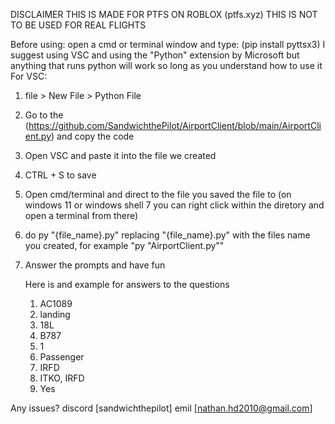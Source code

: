 DISCLAIMER
THIS IS MADE FOR PTFS ON ROBLOX (ptfs.xyz)
THIS IS NOT TO BE USED FOR REAL FLIGHTS

Before using:
open a cmd or terminal window
and type:
(pip install pyttsx3)
I suggest using VSC and using the "Python" extension by Microsoft but anything that runs python will work so long as you understand how to use it
For VSC:

1) file > New File > Python File
2) Go to the (https://github.com/SandwichthePilot/AirportClient/blob/main/AirportClient.py) and copy the code
3) Open VSC and paste it into the file we created
4) CTRL + S to save
5) Open cmd/terminal and direct to the file you saved the file to
(on windows 11 or windows shell 7 you can right click within the diretory and open a terminal from there)
6) do py "{file_name}.py" replacing "{file_name}.py" with the files name you created, for example "py "AirportClient.py""
7) Answer the prompts and have fun

   Here is and example for answers to the questions
   1) AC1089
   2) landing
   3) 18L
   4) B787
   5) 1
   6) Passenger
   7) IRFD
   8) ITKO, IRFD
   9) Yes

Any issues?
discord [sandwichthepilot]
emil [nathan.hd2010@gmail.com]
